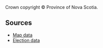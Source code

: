 Crown copyright © Province of Nova Scotia.

## Sources
* [Map data](http://electionsnovascotia.ca/sites/default/files/NS_EDBoundaries2012.zip)
* [Election data](http://results.electionsnovascotia.ca/Summary%20of%20Official%20Results%20by%20District.pdf)
